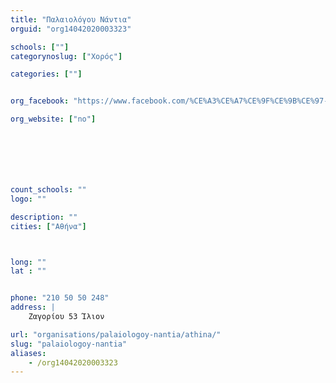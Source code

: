 ```yaml
---
title: "Παλαιολόγου Νάντια"
orguid: "org14042020003323"

schools: [""]
categorynoslug: ["Χορός"]

categories: [""]


org_facebook: "https://www.facebook.com/%CE%A3%CE%A7%CE%9F%CE%9B%CE%97-%CE%9C%CE%A0%CE%91%CE%9B%CE%95%CE%A4%CE%9F%CE%A5-%CE%9D%CE%91%CE%9D%CE%A4%CE%99%CE%91-%CE%A0%CE%91%CE%9B%CE%91%CE%99%CE%9F%CE%9B%CE%9F%CE%93%CE%9F%CE%A5-182202455141886/"

org_website: ["no"]







count_schools: ""
logo: ""

description: ""
cities: ["Αθήνα"]



long: ""
lat : ""


phone: "210 50 50 248"
address: |
    Ζαγορίου 53 Ίλιον

url: "organisations/palaiologoy-nantia/athina/"
slug: "palaiologoy-nantia"
aliases:
    - /org14042020003323
---
```



